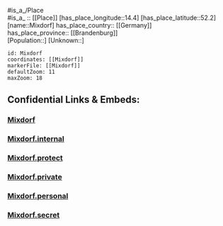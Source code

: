 ﻿---
location: [52.2,14.4] 
mapzoom: [7,12] 
mapmarker: city 
type: City
tags:
- geo/City


SpocWebEntityId: 32519
isDeleted: false
confidential: public

---
#is_a_/Place  
#is_a_ :: [[Place]] 
[has_place_longitude::14.4] 
[has_place_latitude::52.2] 
[name::Mixdorf] 
has_place_country:: [[Germany]]  
has_place_province:: [[Brandenburg]]  
[Population::] 
[Unknown::] 


```leaflet
id: Mixdorf
coordinates: [[Mixdorf]] 
markerFile: [[Mixdorf]] 
defaultZoom: 11 
maxZoom: 18
```


## Confidential Links & Embeds: 

### [Mixdorf](/_public/Earth/Continent/Europe/Europe~Central/Germany/Germany~East/Brandenburg/counties~Brandenburg/Oder-Spree/cities~Oder-Spree/Schlaubetal/boroughs~Schlaubetal/Mixdorf.md) 

### [Mixdorf.internal](/_internal/Earth/Continent/Europe/Europe~Central/Germany/Germany~East/Brandenburg/counties~Brandenburg/Oder-Spree/cities~Oder-Spree/Schlaubetal/boroughs~Schlaubetal/Mixdorf.internal.md) 

### [Mixdorf.protect](/_protect/Earth/Continent/Europe/Europe~Central/Germany/Germany~East/Brandenburg/counties~Brandenburg/Oder-Spree/cities~Oder-Spree/Schlaubetal/boroughs~Schlaubetal/Mixdorf.protect.md) 

### [Mixdorf.private](/_private/Earth/Continent/Europe/Europe~Central/Germany/Germany~East/Brandenburg/counties~Brandenburg/Oder-Spree/cities~Oder-Spree/Schlaubetal/boroughs~Schlaubetal/Mixdorf.private.md) 

### [Mixdorf.personal](/_personal/Earth/Continent/Europe/Europe~Central/Germany/Germany~East/Brandenburg/counties~Brandenburg/Oder-Spree/cities~Oder-Spree/Schlaubetal/boroughs~Schlaubetal/Mixdorf.personal.md) 

### [Mixdorf.secret](/_secret/Earth/Continent/Europe/Europe~Central/Germany/Germany~East/Brandenburg/counties~Brandenburg/Oder-Spree/cities~Oder-Spree/Schlaubetal/boroughs~Schlaubetal/Mixdorf.secret.md) 
